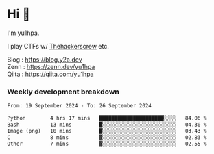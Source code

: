 # Hi 👋

I'm yu1hpa.

I play CTFs w/ [Thehackerscrew](https://www.thehackerscrew.team/) etc.

Blog : https://blog.y2a.dev  
Zenn : https://zenn.dev/yu1hpa  
Qiita : https://qiita.com/yu1hpa  

### Weekly development breakdown

<!--START_SECTION:waka-->

```txt
From: 19 September 2024 - To: 26 September 2024

Python        4 hrs 17 mins   █████████████████████░░░░   84.06 %
Bash          13 mins         █░░░░░░░░░░░░░░░░░░░░░░░░   04.30 %
Image (png)   10 mins         █░░░░░░░░░░░░░░░░░░░░░░░░   03.43 %
C             8 mins          ▓░░░░░░░░░░░░░░░░░░░░░░░░   02.83 %
Other         7 mins          ▓░░░░░░░░░░░░░░░░░░░░░░░░   02.55 %
```

<!--END_SECTION:waka-->

